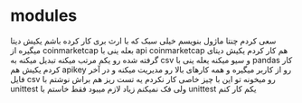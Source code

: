 # modules
سعی کردم چنتا ماژول بنویسم خیلی سبک که با ارث بری کار کرده باشم 
یکیش دیتا میگیره از coinmarketcap بعله ینی با api coinmarketcap هم کار کردم
یکیش دیتای گرفته شده رو یکم مرتب میکنه تبدیل میکنه به csv و سیو میکنه یعله ینی با pandas کار کردم
یکیش هم apikey رو از کاربر میگیره و همه کارهای بالا رو مدیریت میکنه و در آخر فایل csv رو میخونه تو این با چیز خاصی کار نکردم 
یه تست ریز هم براش نوشتم با unittest ولی فک نمیکنم زیاد لازم میبود فقط خاستم با unittest یکم کار کنم

